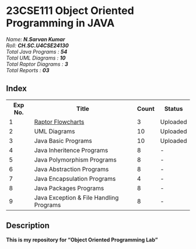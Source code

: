 # 23CSE111 Object Oriented Programming in JAVA

*Name:*  ***N.Sarvan Kumar***<br>
*Roll:*  ***CH.SC.U4CSE24130***<br>
*Total Java Programs :*  ***54***<br>
*Total UML Diagrams :*  ***10***<br>
*Total Raptor Diagrams :*  ***3***<br>
*Total Reports :*  ***03***<br>

## Index

<table>
  <tr>
    <th>Exp No.</th>
    <th>Title</th>
    <th>Count</th>
    <th>Status</th>
  </tr>
  <tr>
    <td>1</td>
    <td><a href='#'>Raptor Flowcharts</a></td>
    <td>3</td>
    <td>Uploaded</td>
  </tr>
  <tr>
    <td>2</td>
    <td>UML Diagrams</td>
    <td>10</td>
    <td>Uploaded</td>
  </tr>
  <tr>
    <td>3</td>
    <td>Java Basic Programs</td>
    <td>10</td>
    <td>Uploaded</td>
  </tr>
  <tr>
    <td>4</td>
    <td>Java Inheritence Programs</td>
    <td>8</td>
    <td>-</td>
  </tr>
  <tr>
    <td>5</td>
    <td>Java Polymorphism Programs</td>
    <td>8</td>
    <td>-</td>
  </tr>
  <tr>
    <td>6</td>
    <td>Java Abstraction Programs</td>
    <td>8</td>
    <td>-</td>
  </tr>
  <tr>
    <td>7</td>
    <td>Java Encapsulation Programs</td>
    <td>4</td>
    <td>-</td>
  </tr>
    <tr>
    <td>8</td>
    <td>Java Packages Programs</td>
    <td>8</td>
    <td>-</td>
  </tr>
  <tr>
    <td>9</td>
    <td>Java Exception & File Handling Programs</td>
    <td>8</td>
    <td>-</td>
  </tr>
</table>

## Description
<b>This is my repository for <q>Object Oriented Programming Lab</q></b>

